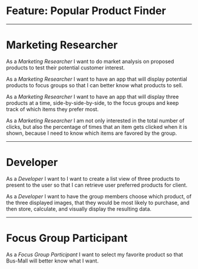 # Feature: Popular Product Finder

---

# Marketing Researcher

As a *Marketing Researcher* I want to do market analysis on proposed products to test their potential customer interest.

As a *Marketing Researcher* I want to have an app that will display potential products to focus groups so that I can better know what products to sell.

As a *Marketing Researcher* I want to have an app that will display three products at a time, side-by-side-by-side, to the focus groups and keep track of which items they prefer most.

As a *Marketing Researcher* I am not only interested in the total number of clicks, but also the percentage of times that an item gets clicked when it is shown, because I need to know which items are favored by the group.

---

# Developer
As a *Developer* I want to I want to create a list view of three products to present to the user so that I can retrieve user preferred products for client.

As a *Developer* I want to have the group members choose which product, of the three displayed images, that they would be most likely to purchase, and then store, calculate, and visually display the resulting data.

---
# Focus Group Participant
As a *Focus Group Participant* I want to select my favorite product so that Bus-Mall will better know what I want.

